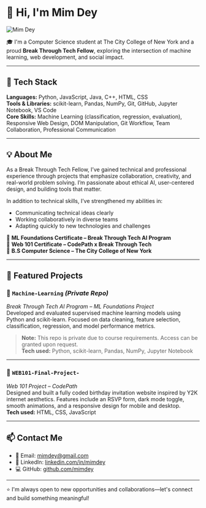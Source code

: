 # 👋 Hi, I'm Mim Dey

![Mim Dey]([.jpg](https://github.com/mimdey/mimdey/blob/main/FullSizeRender.jpeg)) 

🎓 I'm a Computer Science student at The City College of New York and a proud **Break Through Tech Fellow**, exploring the intersection of machine learning, web development, and social impact.

---

## 🔧 Tech Stack
**Languages:** Python, JavaScript, Java, C++, HTML, CSS  
**Tools & Libraries:** scikit-learn, Pandas, NumPy, Git, GitHub, Jupyter Notebook, VS Code  
**Core Skills:** Machine Learning (classification, regression, evaluation), Responsive Web Design, DOM Manipulation, Git Workflow, Team Collaboration, Professional Communication

---

## 💡 About Me
As a Break Through Tech Fellow, I’ve gained technical and professional experience through projects that emphasize collaboration, creativity, and real-world problem solving. I’m passionate about ethical AI, user-centered design, and building tools that matter.

In addition to technical skills, I’ve strengthened my abilities in:
- Communicating technical ideas clearly
- Working collaboratively in diverse teams
- Adapting quickly to new technologies and challenges

📜 **ML Foundations Certificate – Break Through Tech AI Program**  
🏫 **Web 101 Certificate – CodePath x Break Through Tech**  
🧠 **B.S Computer Science – The City College of New York**

---

## 📌 Featured Projects

### 🧠 `Machine-Learning` *(Private Repo)*
*Break Through Tech AI Program – ML Foundations Project*  
Developed and evaluated supervised machine learning models using Python and scikit-learn. Focused on data cleaning, feature selection, classification, regression, and model performance metrics.  
> **Note:** This repo is private due to course requirements. Access can be granted upon request.  
**Tech used:** Python, scikit-learn, Pandas, NumPy, Jupyter Notebook

---

### 🎉 `WEB101-Final-Project-`
*Web 101 Project – CodePath*  
Designed and built a fully coded birthday invitation website inspired by Y2K internet aesthetics. Features include an RSVP form, dark mode toggle, smooth animations, and a responsive design for mobile and desktop.  
**Tech used:** HTML, CSS, JavaScript  

---

## 📫 Contact Me
- 📧 Email: mimdey@gmail.com
- 🔗 LinkedIn: [linkedin.com/in/mimdey](https://www.linkedin.com/in/mimdey)
- 💻 GitHub: [github.com/mimdey](https://github.com/mimdey)

---

⭐ I'm always open to new opportunities and collaborations—let's connect and build something meaningful!
